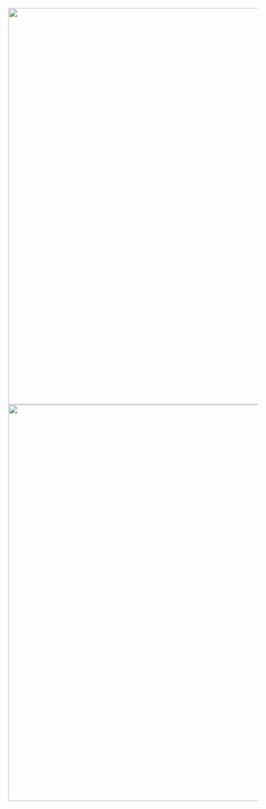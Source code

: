 <p align="center">
  <img src="https://www.gifcen.com/wp-content/uploads/2021/06/regular-show-gif-11.gif" width="800px" />
  <img src="https://i.giphy.com/media/JH0tl5bOvSVGJeCUBX/giphy.gif" width="800px" />
</p>
